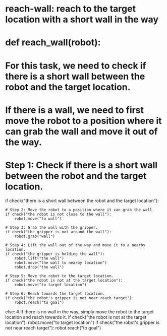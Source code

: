 # reach-wall: reach to the target location with a short wall in the way
# def reach_wall(robot):

# For this task, we need to check if there is a short wall between the robot and the target location.
# If there is a wall, we need to first move the robot to a position where it can grab the wall and move it out of the way.

# Step 1: Check if there is a short wall between the robot and the target location.
if check("there is a short wall between the robot and the target location"):
    
    # Step 2: Move the robot to a position where it can grab the wall.
    if check("the robot is not close to the wall"):
        robot.move("to wall")
    
    # Step 3: Grab the wall with the gripper.
    if check("the gripper is not around the wall"):
        robot.grab("wall")
    
    # Step 4: Lift the wall out of the way and move it to a nearby location.
    if check("the gripper is holding the wall"):
        robot.lift("the wall")
        robot.move("the wall to nearby location")
        robot.drop("the wall")
    
    # Step 5: Move the robot to the target location.
    if check("the robot is not at the target location"):
        robot.move("to target location")
    
    # Step 6: Reach towards the target location.
    if check("the robot's gripper is not near reach target"):
        robot.reach("to goal")
    
else:
    # If there is no wall in the way, simply move the robot to the target location and reach towards it.
    if check("the robot is not at the target location"):
        robot.move("to target location")
    if check("the robot's gripper is not near reach target"):
        robot.reach("to goal")